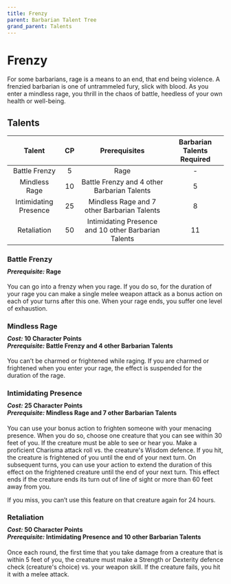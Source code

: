 ```yaml
---
title: Frenzy
parent: Barbarian Talent Tree
grand_parent: Talents
---
```


# Frenzy
For some barbarians, rage is a means to an end, that end being violence. A frenzied barbarian is one of untrammeled fury, slick with blood. As you enter a mindless rage, you thrill in the chaos of battle, heedless of your own health or well-being.

## Talents

| Talent | CP | Prerequisites | Barbarian Talents Required |
|:------:|:--:|:-------------:|:---------------------:|
| Battle Frenzy | 5 | Rage | - |
| Mindless Rage | 10 | Battle Frenzy and 4 other Barbarian Talents | 5 |
| Intimidating Presence | 25 | Mindless Rage and 7 other Barbarian Talents | 8 |
| Retaliation | 50 | Intimidating Presence and 10 other Barbarian Talents | 11 |

### Battle Frenzy

<div style="margin-top:-10px;"></div>

#### *Prerequisite:* Rage
You can go into a frenzy when you rage. If you do so, for the duration of your rage you can make a single melee weapon attack as a bonus action on each of your turns after this one. When your rage ends, you suffer one level of exhaustion.

### Mindless Rage

<div style="margin-top:-10px;"></div>

#### *Cost:* 10 Character Points<br>*Prerequisite:* Battle Frenzy and 4 other Barbarian Talents
You can’t be charmed or frightened while raging. If you are charmed or frightened when you enter your rage, the effect is suspended for the duration of the rage.

### Intimidating Presence

<div style="margin-top:-10px;"></div>

#### *Cost:* 25 Character Points<br>*Prerequisite:* Mindless Rage and 7 other Barbarian Talents
You can use your bonus action to frighten someone with your menacing presence. When you do so, choose one creature that you can see within 30 feet of you. If the creature must be able to see or hear you. Make a proficient Charisma attack roll vs. the creature's Wisdom defence. If you hit, the creature is frightened of you until the end of your next turn. On subsequent turns, you can use your action to extend the duration of this effect on the frightened creature until the end of your next turn. This effect ends if the creature ends its turn out of line of sight or more than 60 feet away from you.

If you miss, you can’t use this feature on that creature again for 24 hours.

### Retaliation

<div style="margin-top:-10px;"></div>

#### *Cost:* 50 Character Points<br>*Prerequisite:* Intimidating Presence and 10 other Barbarian Talents
Once each round, the first time that you take damage from a creature that is within 5 feet of you, the creature must make a Strength or Dexterity defence check (creature's choice) vs. your weapon skill. If the creature fails, you hit it with a melee attack.
